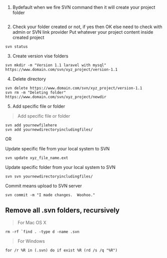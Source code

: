 1) Bydefault when we fire SVN command then it will create your project folder
```	svn checkout https://www.domain.com/svn/xyz_project/
```
2) Check your folder created or not, if yes then OK else need to check with admin or SVN link provider
 Put whatever your project content inside created project
 ```
 svn status
 ```
3) Create version vise folders
```
svn mkdir -m "Version 1.1 laravel with mysql" https://www.domain.com/svn/xyz_project/version-1.1
```
4) Delete directory
```
svn delete https://www.domain.com/svn/xyz_project/version-1.1
svn rm -m "Deleting folder" https://www.domain.com/svn/xyz_project/newdir
```
5) Add specific file or folder
> Add specific file or folder
```
svn add yournewfilehere 
svn add yournewdirectoryincludingfiles/ 
```
OR

Update specific file from your local system to SVN
```
svn update xyz_file_name.ext
```
Update specific folder from your local system to SVN
```
svn svn yournewdirectoryincludingfiles/ 
```
Commit means upload to SVN server
```
svn commit -m "I made changes.  Woohoo."
```
## Remove all .svn folders, recursively
> For Mac OS X
```
rm -rf `find . -type d -name .svn
```
> For Windows
```
for /r %R in (.svn) do if exist %R (rd /s /q "%R")
```